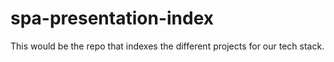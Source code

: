 # spa-presentation-index
This would be the repo that indexes the different projects for our tech stack.
